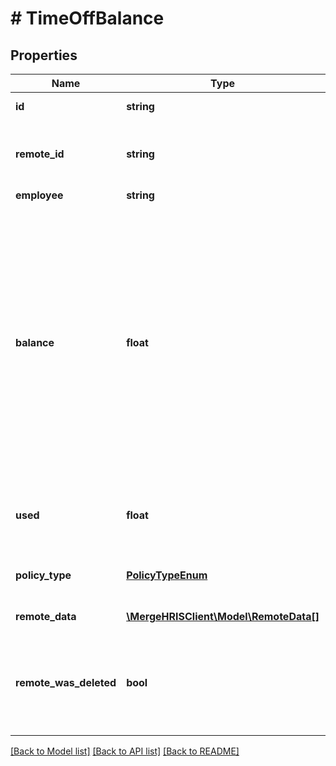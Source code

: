 # # TimeOffBalance

## Properties

Name | Type | Description | Notes
------------ | ------------- | ------------- | -------------
**id** | **string** |  | [optional] [readonly]
**remote_id** | **string** | The third-party API ID of the matching object. | [optional]
**employee** | **string** |  | [optional]
**balance** | **float** | The current remaining PTO balance in terms of hours. This does not represent the starting PTO balance. If the API provider only provides PTO balance in terms of days, we estimate 8 hours per day. | [optional]
**used** | **float** | The amount of PTO used in terms of hours. | [optional]
**policy_type** | [**PolicyTypeEnum**](PolicyTypeEnum.md) | The policy type of this time off balance. | [optional]
**remote_data** | [**\MergeHRISClient\Model\RemoteData[]**](RemoteData.md) |  | [optional] [readonly]
**remote_was_deleted** | **bool** | Indicates whether or not this object has been deleted by third party webhooks. | [optional] [readonly]

[[Back to Model list]](../../README.md#models) [[Back to API list]](../../README.md#endpoints) [[Back to README]](../../README.md)
